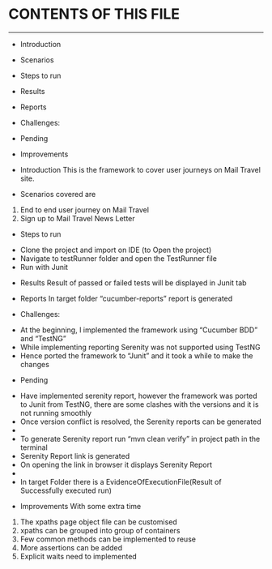 # CONTENTS OF THIS FILE
---------------------

 * Introduction
 * Scenarios
 * Steps to run 
 * Results
 * Reports
 * Challenges:
 * Pending
 * Improvements


 * Introduction
This is the framework to cover user journeys on Mail Travel site. 

* Scenarios covered are
1. End to end user journey on Mail Travel
2. Sign up to Mail Travel News Letter

 * Steps to run 
- Clone the project and import on IDE (to Open the project)
- Navigate to testRunner folder and open the TestRunner file
- Run with Junit

* Results
Result of passed or failed tests will be displayed in Junit tab

* Reports
In target folder “cucumber-reports” report is generated

* Challenges:
- At the beginning, I implemented the framework using “Cucumber BDD” and “TestNG”
- While implementing reporting Serenity was not supported using TestNG
- Hence ported the framework to “Junit” and it took a while to make the changes

* Pending
- Have implemented serenity report, however the framework was ported to Junit from TestNG, there are some clashes with the versions and it is not running smoothly
- Once version conflict is resolved, the Serenity reports can be generated
- 
- To generate Serenity report run “mvn clean verify” in project path in the terminal
- Serenity Report link is generated
- On opening the link in browser it displays Serenity Report
- 
- In target Folder there is a EvidenceOfExecutionFile(Result of Successfully executed run)


* Improvements
With some extra time
1. The xpaths page object file can be customised
2. xpaths can be grouped into group of containers
3. Few common methods can be implemented to reuse
4. More assertions can be added
5. Explicit waits need to implemented
